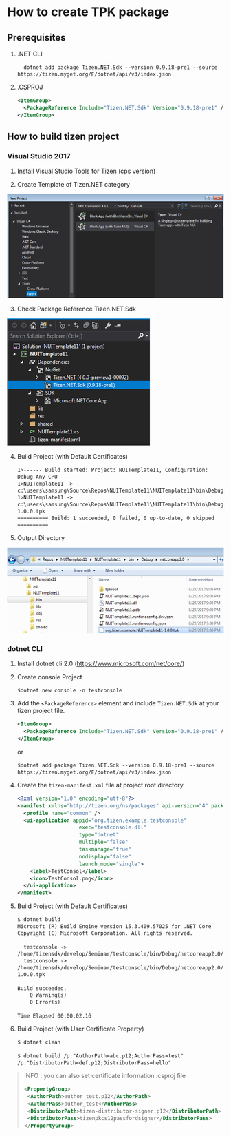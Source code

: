 # How to create TPK package

## Prerequisites

1. .NET CLI

    ```
      dotnet add package Tizen.NET.Sdk --version 0.9.18-pre1 --source https://tizen.myget.org/F/dotnet/api/v3/index.json
    ```
2. .CSPROJ
    ```xml
    <ItemGroup>
      <PackageReference Include="Tizen.NET.Sdk" Version="0.9.18-pre1" />
    </ItemGroup>
    ```


## How to build tizen project

### Visual Studio 2017
1. Install Visual Studio Tools for Tizen (cps version)

2. Create Template of Tizen.NET category

![C P S New Project](../image/CPS_new_project.png)

3. Check Package Reference Tizen.NET.Sdk

![Nuget Ref Tizen.Net.Sdk](../image/nuget-ref-tizen.net.sdk.png)

4. Build Project (with Default Certificates)
    ```
    1>------ Build started: Project: NUITemplate11, Configuration: Debug Any CPU ------
    1>NUITemplate11 -> c:\users\samsung\Source\Repos\NUITemplate11\NUITemplate11\bin\Debug\netcoreapp2.0\NUITemplate11.dll
    1>NUITemplate11 -> c:\users\samsung\Source\Repos\NUITemplate11\NUITemplate11\bin\Debug\netcoreapp2.0\org.tizen.example.NUITemplate11-1.0.0.tpk
    ========== Build: 1 succeeded, 0 failed, 0 up-to-date, 0 skipped ==========
    ```

5. Output Directory

![C P S Build Outputdir](../image/CPS_build_outputdir.png)


### dotnet CLI
1. Install dotnet cli 2.0 (https://www.microsoft.com/net/core/)
2. Create console Project 
    ```
    $dotnet new console -n testconsole
    ```
3. Add the `<PackageReference>` element and include `Tizen.NET.Sdk` at your tizen project file.
    ```xml
    <ItemGroup>
      <PackageReference Include="Tizen.NET.Sdk" Version="0.9.18-pre1" />
    </ItemGroup>
    ```
    or

    ```
    $dotnet add package Tizen.NET.Sdk --version 0.9.18-pre1 --source https://tizen.myget.org/F/dotnet/api/v3/index.json
    ```

4. Create the `tizen-manifest.xml` file at project root directory
    ```xml
    <?xml version="1.0" encoding="utf-8"?>
    <manifest xmlns="http://tizen.org/ns/packages" api-version="4" package="org.tizen.example.testconsole" version="1.0.0">
      <profile name="common" />
      <ui-application appid="org.tizen.example.testconsole"
					    exec="testconsole.dll"
					    type="dotnet"
					    multiple="false"
					    taskmanage="true"
					    nodisplay="false"
					    launch_mode="single">
        <label>TestConsol</label>
        <icon>TestConsol.png</icon>
      </ui-application>
    </manifest>
    ```

5. Build Project (with Default Certificates)

    ```
    $ dotnet build
    Microsoft (R) Build Engine version 15.3.409.57025 for .NET Core
    Copyright (C) Microsoft Corporation. All rights reserved.

      testconsole -> /home/tizensdk/develop/Seminar/testconsole/bin/Debug/netcoreapp2.0/testconsole.dll
      testconsole -> /home/tizensdk/develop/Seminar/testconsole/bin/Debug/netcoreapp2.0/org.tizen.example.testconsole-1.0.0.tpk

    Build succeeded.
        0 Warning(s)
        0 Error(s)

    Time Elapsed 00:00:02.16

    ```
6. Build Project (with User Certificate Property)
    ```
    $ dotnet clean

    $ dotnet build /p:"AuthorPath=abc.p12;AuthorPass=test" /p:"DistributorPath=def.p12;DistributorPass=hello"
    ```
> INFO : you can also set certificate information .csproj file
>```xml
><PropertyGroup>
>  <AuthorPath>author_test.p12</AuthorPath>
>  <AuthorPass>author_test</AuthorPass>
>  <DistributorPath>tizen-distributor-signer.p12</DistributorPath>
>  <DistributorPass>tizenpkcs12passfordsigner</DistributorPass>
></PropertyGroup>
>```

